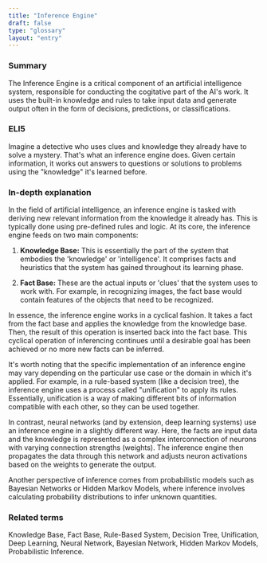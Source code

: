 ```yaml
---
title: "Inference Engine"
draft: false
type: "glossary"
layout: "entry"
---
```


### Summary
The Inference Engine is a critical component of an artificial intelligence system, responsible for conducting the cogitative part of the AI's work. It uses the built-in knowledge and rules to take input data and generate output often in the form of decisions, predictions, or classifications.

### ELI5
Imagine a detective who uses clues and knowledge they already have to solve a mystery. That's what an inference engine does. Given certain information, it works out answers to questions or solutions to problems using the "knowledge" it's learned before.

### In-depth explanation
In the field of artificial intelligence, an inference engine is tasked with deriving new relevant information from the knowledge it already has. This is typically done using pre-defined rules and logic. At its core, the inference engine feeds on two main components:

1. **Knowledge Base:** This is essentially the part of the system that embodies the 'knowledge' or 'intelligence'. It comprises facts and heuristics that the system has gained throughout its learning phase.

2. **Fact Base:** These are the actual inputs or 'clues' that the system uses to work with. For example, in recognizing images, the fact base would contain features of the objects that need to be recognized.

In essence, the inference engine works in a cyclical fashion. It takes a fact from the fact base and applies the knowledge from the knowledge base. Then, the result of this operation is inserted back into the fact base. This cyclical operation of inferencing continues until a desirable goal has been achieved or no more new facts can be inferred.

It's worth noting that the specific implementation of an inference engine may vary depending on the particular use case or the domain in which it's applied. For example, in a rule-based system (like a decision tree), the inference engine uses a process called "unification" to apply its rules. Essentially, unification is a way of making different bits of information compatible with each other, so they can be used together.

In contrast, neural networks (and by extension, deep learning systems) use an inference engine in a slightly different way. Here, the facts are input data and the knowledge is represented as a complex interconnection of neurons with varying connection strengths (weights). The inference engine then propagates the data through this network and adjusts neuron activations based on the weights to generate the output.

Another perspective of inference comes from probabilistic models such as Bayesian Networks or Hidden Markov Models, where inference involves calculating probability distributions to infer unknown quantities.

### Related terms
Knowledge Base, Fact Base, Rule-Based System, Decision Tree, Unification, Deep Learning, Neural Network, Bayesian Network, Hidden Markov Models, Probabilistic Inference.
